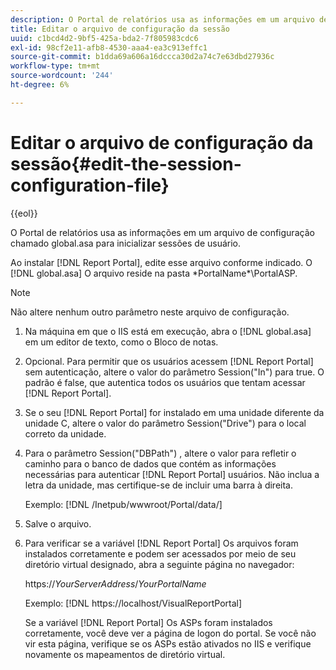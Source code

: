 ```yaml
---
description: O Portal de relatórios usa as informações em um arquivo de configuração chamado global.asa para inicializar sessões de usuário.
title: Editar o arquivo de configuração da sessão
uuid: c1bcd4d2-9bf5-425a-bda2-7f805983cdc6
exl-id: 98cf2e11-afb8-4530-aaa4-ea3c913effc1
source-git-commit: b1dda69a606a16dccca30d2a74c7e63dbd27936c
workflow-type: tm+mt
source-wordcount: '244'
ht-degree: 6%

---
```


# Editar o arquivo de configuração da sessão{#edit-the-session-configuration-file}

{{eol}}

O Portal de relatórios usa as informações em um arquivo de configuração chamado global.asa para inicializar sessões de usuário.

Ao instalar [!DNL Report Portal], edite esse arquivo conforme indicado. O [!DNL global.asa] O arquivo reside na pasta \*PortalName*\PortalASP\.

>[!NOTE]
>
>Não altere nenhum outro parâmetro neste arquivo de configuração.

1. Na máquina em que o IIS está em execução, abra o [!DNL global.asa] em um editor de texto, como o Bloco de notas.
1. Opcional. Para permitir que os usuários acessem [!DNL Report Portal] sem autenticação, altere o valor do parâmetro Session(&quot;In&quot;) para true. O padrão é false, que autentica todos os usuários que tentam acessar [!DNL Report Portal].
1. Se o seu [!DNL Report Portal] for instalado em uma unidade diferente da unidade C, altere o valor do parâmetro Session(&quot;Drive&quot;) para o local correto da unidade.
1. Para o parâmetro Session(&quot;DBPath&quot;) , altere o valor para refletir o caminho para o banco de dados que contém as informações necessárias para autenticar [!DNL Report Portal] usuários. Não inclua a letra da unidade, mas certifique-se de incluir uma barra à direita.

   Exemplo: [!DNL /Inetpub/wwwroot/Portal/data/]

1. Salve o arquivo.
1. Para verificar se a variável [!DNL Report Portal] Os arquivos foram instalados corretamente e podem ser acessados por meio de seu diretório virtual designado, abra a seguinte página no navegador:

   https://*YourServerAddress*/*YourPortalName*

   Exemplo: [!DNL https://localhost/VisualReportPortal]

   Se a variável [!DNL Report Portal] Os ASPs foram instalados corretamente, você deve ver a página de logon do portal. Se você não vir esta página, verifique se os ASPs estão ativados no IIS e verifique novamente os mapeamentos de diretório virtual.
